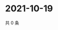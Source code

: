 # 2021-10-19

共 0 条

<!-- BEGIN WEIBO -->
<!-- 最后更新时间 Tue Oct 19 2021 05:12:15 GMT+0800 (China Standard Time) -->

<!-- END WEIBO -->
